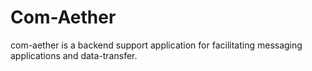 # Com-Aether

com-aether is a backend support application for facilitating messaging applications and data-transfer.